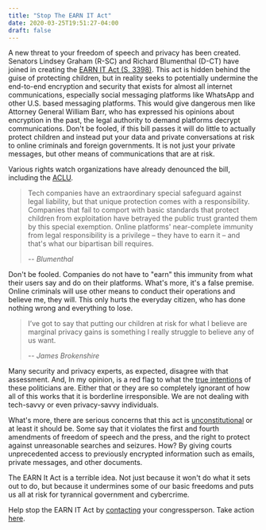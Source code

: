 ```yaml
---
title: "Stop The EARN IT Act"
date: 2020-03-25T19:51:27-04:00
draft: false
---
```


A new threat to your freedom of speech and privacy has been created. Senators Lindsey Graham (R-SC) and Richard Blumenthal (D-CT) have joined in creating the [EARN IT Act (S. 3398)](https://www.congress.gov/bill/115th-congress/senate-bill/3398). This act is hidden behind the guise of protecting children, but in reality seeks to potentially undermine the end-to-end encryption and security that exists for almost all internet communications, especially social messaging platforms like WhatsApp and other U.S. based messaging platforms. This would give dangerous men like Attorney General William Barr, who has expressed his opinions about encryption in the past, the legal authority to demand platforms decrypt communications. Don't be fooled, if this bill passes it will do little to actually protect children and instead put your data and private conversations at risk to online criminals and foreign governments. It is not just your private messages, but other means of communications that are at risk. 

Various rights watch organizations have already denounced the bill, including the [ACLU](https://www.aclu.org/press-releases/aclu-afp-comment-earn-it-act). 

> Tech companies have an extraordinary special safeguard against legal liability, but that unique protection comes with a responsibility. Companies that fail to comport with basic standards that protect children from exploitation have betrayed the public trust granted them by this special exemption. Online platforms' near-complete immunity from legal responsibility is a privilege – they have to earn it – and that's what our bipartisan bill requires.
>
> -- <cite>Blumenthal</cite>

Don't be fooled. Companies do not have to "earn" this immunity from what their users say and do on their platforms. What's more, it's a false premise. Online criminals will use other means to conduct their operations and believe me, they will. This only hurts the everyday citizen, who has done nothing wrong and everything to lose.


> I’ve got to say that putting our children at risk for what I believe are marginal privacy gains is something I really struggle to believe any of us want.
>
> -- <cite>James Brokenshire</cite>

Many security and privacy experts, as expected, disagree with that assessment. And, In my opinion, is a red flag to what the [true intentions](https://wired.com/story/earn-it-act-sneak-attack-on-encryption/) of these politicians are. Either that or they are so completely ignorant of how all of this works that it is borderline irresponsible. We are not dealing with tech-savvy or even privacy-savvy individuals.

What's more, there are serious concerns that this act is [unconstitutional](https://cyberlaw.stanford.edu/blog/2020/03/earn-it-act-unconstitutional-fourth-amendment) or at least it should be. Some say that it violates the first and fourth amendments of freedom of speech and the press, and the right to protect against unreasonable searches and seizures. How? By giving courts unprecedented access to previously encrypted information such as emails, private messages, and other documents.

The EARN It Act is a terrible idea. Not just because it won't do what it sets out to do, but because it undermines some of our basic freedoms and puts us all at risk for tyrannical government and cybercrime.

Help stop the EARN IT Act by [contacting](https://act.eff.org/action/protect-our-speech-and-security-online-reject-the-graham-blumenthal-bill) your congressperson. Take action [here](https://act.eff.org/action/protect-our-speech-and-security-online-reject-the-graham-blumenthal-bill).
